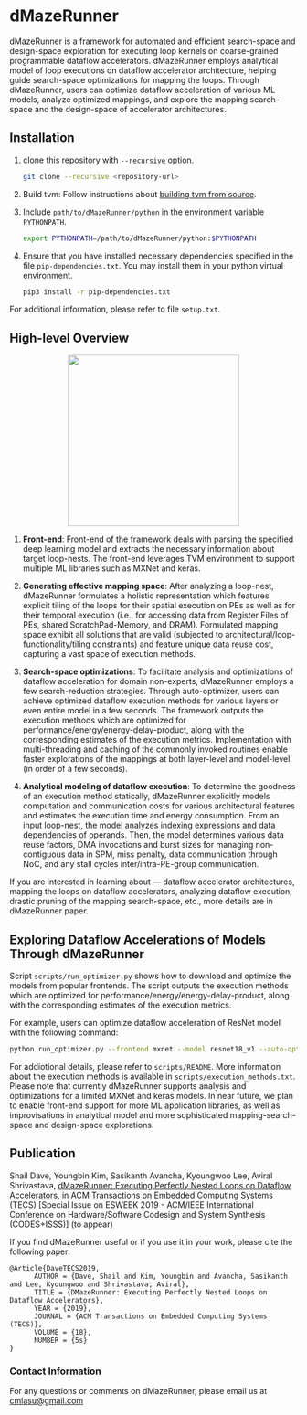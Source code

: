 # dMazeRunner
dMazeRunner is a framework for automated and efficient search-space and design-space exploration for executing loop kernels on coarse-grained programmable dataflow accelerators. dMazeRunner employs analytical model of loop executions on dataflow accelerator architecture, helping guide search-space optimizations for mapping the loops. Through dMazeRunner, users can optimize dataflow acceleration of various ML models, analyze optimized mappings, and explore the mapping search-space and the design-space of accelerator architectures. 



## Installation
1. clone this repository with `--recursive` option. 

    ```bash
    git clone --recursive <repository-url>
    ```

2. Build tvm: Follow instructions about [building tvm from source](https://docs.tvm.ai/install/from_source.html).

3. Include `path/to/dMazeRunner/python` in the environment variable `PYTHONPATH`.

    ```bash
    export PYTHONPATH=/path/to/dMazeRunner/python:$PYTHONPATH
    ```
4. Ensure that you have installed necessary dependencies specified in the file `pip-dependencies.txt`. You may install them in your python virtual environment.

    ```bash
    pip3 install -r pip-dependencies.txt
    ```
    
For additional information, please refer to file `setup.txt`.



## High-level Overview

<p align="center">
  <img src="http://aviral.lab.asu.edu/wp-content/uploads/2019/09/dMazeRunner.png"/ height="300">
</p>
    
1. **Front-end**: Front-end of the framework deals with parsing the specified deep learning model and extracts the necessary information about target loop-nests. The front-end leverages TVM environment to support multiple ML libraries such as MXNet and keras. 

2. **Generating effective mapping space**: After analyzing a loop-nest, dMazeRunner formulates a holistic representation which features explicit tiling of the loops for their spatial execution on PEs as well as for their temporal execution (i.e., for accessing data from Register Files of PEs, shared ScratchPad-Memory, and DRAM). Formulated mapping space exhibit all solutions that are valid (subjected to architectural/loop-functionality/tiling constraints) and feature unique data reuse cost, capturing a vast space of execution methods.

3. **Search-space optimizations**: To facilitate analysis and optimizations of dataflow acceleration for domain non-experts, dMazeRunner employs a few search-reduction strategies. Through auto-optimizer, users can achieve optimized dataflow execution methods for various layers or even entire model in a few seconds. The framework outputs the execution methods which are optimized for performance/energy/energy-delay-product, along with the corresponding estimates of the execution metrics. Implementation with multi-threading and caching of the commonly invoked routines enable faster explorations of the mappings at both layer-level and model-level (in order of a few seconds).  

4. **Analytical modeling of dataflow execution**: To determine the goodness of an execution method statically, dMazeRunner explicitly models computation and communication costs for various architectural features and estimates the execution time and energy consumption. From an input loop-nest, the model analyzes indexing expressions and data dependencies of operands. Then, the model determines various data reuse factors, DMA invocations and burst sizes for managing non-contiguous data in SPM, miss penalty, data communication through NoC, and any stall cycles inter/intra-PE-group communication.
    
If you are interested in learning about — dataflow accelerator architectures, mapping the loops on dataflow accelerators, analyzing dataflow execution, drastic pruning of the mapping search-space, etc., more details are in dMazeRunner paper.



## Exploring Dataflow Accelerations of Models Through dMazeRunner

Script `scripts/run_optimizer.py` shows how to download and optimize the models from popular frontends. The script outputs the execution methods which are optimized for performance/energy/energy-delay-product, along with the corresponding estimates of the execution metrics.

For example, users can optimize dataflow acceleration of ResNet model with the following command:

```bash
python run_optimizer.py --frontend mxnet --model resnet18_v1 --auto-optimize
```

For addiotional details, please refer to `scripts/README`. More information about the execution methods is available in `scripts/execution_methods.txt`. Please note that currently dMazeRunner supports analysis and optimizations for a limited MXNet and keras models. In near future, we plan to enable front-end support for more ML application libraries, as well as improvisations in analytical model and more sophisticated mapping-search-space and design-space explorations.



## Publication

Shail Dave, Youngbin Kim, Sasikanth Avancha, Kyoungwoo Lee, Aviral Shrivastava, [dMazeRunner: Executing Perfectly Nested Loops on Dataflow Accelerators](http://aviral.lab.asu.edu/bibadmin/uploads/pdf/dMazeRunner.pdf), in ACM Transactions on Embedded Computing Systems (TECS) \[Special Issue on ESWEEK 2019 - ACM/IEEE International Conference on Hardware/Software Codesign and System Synthesis (CODES+ISSS)\]  (to appear)

If you find dMazeRunner useful or if you use it in your work, please cite the following paper:

```
@Article{DaveTECS2019,
      AUTHOR = {Dave, Shail and Kim, Youngbin and Avancha, Sasikanth and Lee, Kyoungwoo and Shrivastava, Aviral},
      TITLE = {DMazeRunner: Executing Perfectly Nested Loops on Dataflow Accelerators},
      YEAR = {2019},
      JOURNAL = {ACM Transactions on Embedded Computing Systems (TECS)},
      VOLUME = {18},
      NUMBER = {5s}
}   
```

### Contact Information

For any questions or comments on dMazeRunner, please email us at cmlasu@gmail.com

